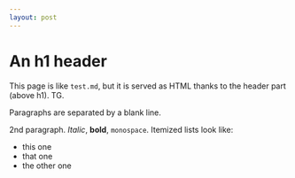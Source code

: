 ```yaml
---
layout: post
---
```





An h1 header
============

This page is like `test.md`, but it is served as HTML thanks to the header part (above h1). TG.

Paragraphs are separated by a blank line.

2nd paragraph. *Italic*, **bold**, `monospace`. Itemized lists
look like:

  * this one
  * that one
  * the other one
